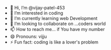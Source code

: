 - 👋 Hi, I’m @vijay-patel-453
- 👀 I’m interested in coding
- 🌱 I’m currently learning web Development
- 💞️ I’m looking to collaborate on ...coders world
- 📫 How to reach me... if You have my number
- 😄 Pronouns: vijju
- ⚡ Fun fact: coding is like a lover's problem

<!---
vijay-patel-453/vijay-patel-453 is a ✨ special ✨ repository because its `README.md` (this file) appears on your GitHub profile.
You can click the Preview link to take a look at your changes.
--->
